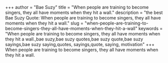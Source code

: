+++
author = "Bae Suzy"
title = "When people are training to become singers, they all have moments when they hit a wall."
description = "the best Bae Suzy Quote: When people are training to become singers, they all have moments when they hit a wall."
slug = "when-people-are-training-to-become-singers-they-all-have-moments-when-they-hit-a-wall"
keywords = "When people are training to become singers, they all have moments when they hit a wall.,bae suzy,bae suzy quotes,bae suzy quote,bae suzy sayings,bae suzy saying,quotes, sayings,quote, saying, motivation"
+++
When people are training to become singers, they all have moments when they hit a wall.
